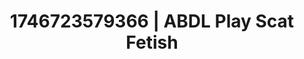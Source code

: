 ---
categories:
- Curvy goddess
- Natural curves
- AI-generated
- Moonlit passion
- Ethical porn
- ASMR
- Morning after
- Cosplay
image: /assets/images/1746723579366.jpg
layout: post
seo:
  description: Featured content with high-quality Scat Fetish, ABDL Play. HD images
    available.
  keywords: Scat Fetish, ABDL Play
  og_image: /assets/images/1746723579366.jpg
  schema_type: VisualArtwork
tags:
- ABDL Play
- '#1746723579366'
- Scat Fetish
title: 1746723579366 | ABDL Play Scat Fetish
---